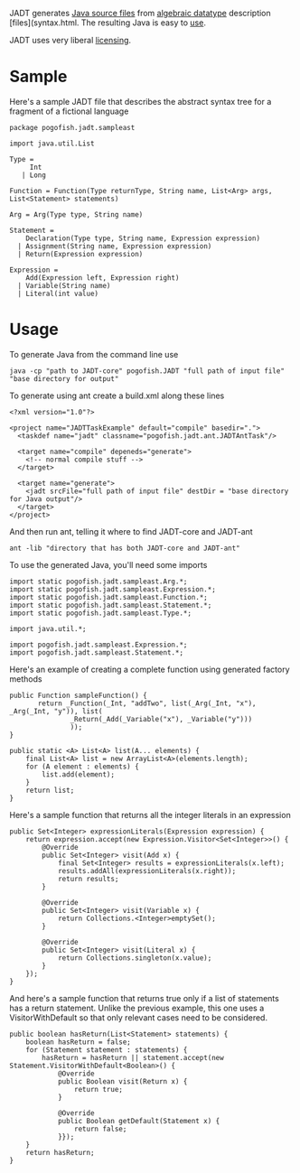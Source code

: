 JADT generates [Java source files](how_adt.html) from [algebraic datatype](what_adt.html) description [files](syntax.html. The resulting Java is easy to [use](how_adt.html).

JADT uses very liberal [licensing](licensing.html).

Sample
======

Here's a sample JADT file that describes the abstract syntax tree for a fragment of a fictional language

    package pogofish.jadt.sampleast
    
    import java.util.List
    
    Type =
         Int
       | Long
   
    Function = Function(Type returnType, String name, List<Arg> args, List<Statement> statements)
    
    Arg = Arg(Type type, String name)
    
    Statement =
        Declaration(Type type, String name, Expression expression)
      | Assignment(String name, Expression expression)
      | Return(Expression expression)
    
    Expression =
        Add(Expression left, Expression right)
      | Variable(String name)
      | Literal(int value)


Usage
=====
To generate Java from the command line use

    java -cp "path to JADT-core" pogofish.JADT "full path of input file" "base directory for output"

To generate using ant create a build.xml along these lines
   
    <?xml version="1.0"?>

    <project name="JADTTaskExample" default="compile" basedir=".">
      <taskdef name="jadt" classname="pogofish.jadt.ant.JADTAntTask"/>

      <target name="compile" depeneds="generate">
        <!-- normal compile stuff -->
      </target>
      
      <target name="generate">
        <jadt srcFile="full path of input file" destDir = "base directory for Java output"/>
      </target>
    </project>
    
And then run ant, telling it where to find JADT-core and JADT-ant
    
    ant -lib "directory that has both JADT-core and JADT-ant"

    
To use the generated Java, you'll need some imports

    import static pogofish.jadt.sampleast.Arg.*;
    import static pogofish.jadt.sampleast.Expression.*;
    import static pogofish.jadt.sampleast.Function.*;
    import static pogofish.jadt.sampleast.Statement.*;
    import static pogofish.jadt.sampleast.Type.*;

    import java.util.*;

    import pogofish.jadt.sampleast.Expression.*;
    import pogofish.jadt.sampleast.Statement.*; 

Here's an example of creating a complete function using generated factory methods

    public Function sampleFunction() {   
           return _Function(_Int, "addTwo", list(_Arg(_Int, "x"), _Arg(_Int, "y")), list(
                   _Return(_Add(_Variable("x"), _Variable("y")))
                   ));
    }

    public static <A> List<A> list(A... elements) {
        final List<A> list = new ArrayList<A>(elements.length);
        for (A element : elements) {
            list.add(element);
        }
        return list;
    }    

Here's a sample function that returns all the integer literals in an expression

    public Set<Integer> expressionLiterals(Expression expression) {
        return expression.accept(new Expression.Visitor<Set<Integer>>() {
            @Override
            public Set<Integer> visit(Add x) {
                final Set<Integer> results = expressionLiterals(x.left);
                results.addAll(expressionLiterals(x.right));
                return results;
            }

            @Override
            public Set<Integer> visit(Variable x) {
                return Collections.<Integer>emptySet();
            }

            @Override
            public Set<Integer> visit(Literal x) {
                return Collections.singleton(x.value);
            }
        });
    }
     
And here's a sample function that returns true only if a list of statements has a return statement.  Unlike the previous example, this one uses a VisitorWithDefault so that only relevant cases need to be considered.

    public boolean hasReturn(List<Statement> statements) {
        boolean hasReturn = false;
        for (Statement statement : statements) {
            hasReturn = hasReturn || statement.accept(new Statement.VisitorWithDefault<Boolean>() {                
                @Override
                public Boolean visit(Return x) {
                    return true;
                }
                 
                @Override
                public Boolean getDefault(Statement x) {
                    return false;
                }});
        }
        return hasReturn;
    }


